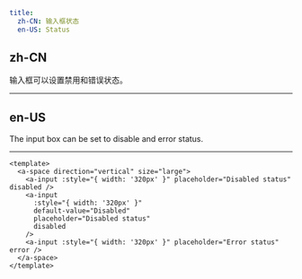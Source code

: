 ```yaml
title:
  zh-CN: 输入框状态
  en-US: Status
```

## zh-CN

输入框可以设置禁用和错误状态。

---

## en-US

The input box can be set to disable and error status.

---

```vue
<template>
  <a-space direction="vertical" size="large">
    <a-input :style="{ width: '320px' }" placeholder="Disabled status" disabled />
    <a-input
      :style="{ width: '320px' }"
      default-value="Disabled"
      placeholder="Disabled status"
      disabled
    />
    <a-input :style="{ width: '320px' }" placeholder="Error status" error />
  </a-space>
</template>
```
